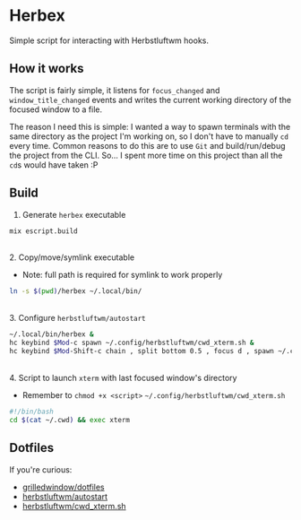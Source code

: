 # Herbex

Simple script for interacting with Herbstluftwm hooks.

## How it works

The script is fairly simple, it listens for `focus_changed` and `window_title_changed` events
and writes the current working directory of the focused window to a file.

The reason I need this is simple:
I wanted a way to spawn terminals with the same directory as the project I'm working on,
so I don't have to manually `cd` every time.
Common reasons to do this are to use `Git` and build/run/debug the project from the CLI.
So... I spent more time on this project than all the `cd`s would have taken :P

## Build

1. Generate `herbex` executable
```bash
mix escript.build
```
\
2. Copy/move/symlink executable
  - Note: full path is required for symlink to work properly
```bash
ln -s $(pwd)/herbex ~/.local/bin/
```
\
3. Configure `herbstluftwm/autostart`
```bash
~/.local/bin/herbex &
hc keybind $Mod-c spawn ~/.config/herbstluftwm/cwd_xterm.sh &
hc keybind $Mod-Shift-c chain , split bottom 0.5 , focus d , spawn ~/.config/herbstluftwm/cwd_xterm.sh &
```
\
4. Script to launch `xterm` with last focused window's directory
  - Remember to `chmod +x <script>`
`~/.config/herbstluftwm/cwd_xterm.sh`
```bash
#!/bin/bash
cd $(cat ~/.cwd) && exec xterm
```

## Dotfiles

If you're curious:
- [grilledwindow/dotfiles](https://github.com/grilledwindow/dotfiles/tree/main)
- [herbstluftwm/autostart](https://github.com/grilledwindow/dotfiles/blob/main/.config/herbstluftwm/autostart)
- [herbstluftwm/cwd_xterm.sh](https://github.com/grilledwindow/dotfiles/blob/main/.config/herbstluftwm/cwd_xterm.sh)


